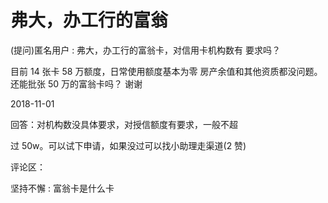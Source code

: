 # 弗大，办工行的富翁

(提问)匿名用户 : 弗大，办工行的富翁卡，对信用卡机构数有 要求吗？

目前 14 张卡 58 万额度，日常使用额度基本为零 房产余值和其他资质都没问题。还能批张 50 万的富翁卡吗？ 谢谢

2018-11-01

回答：对机构数没具体要求，对授信额度有要求，一般不超

过 50w。可以试下申请，如果没过可以找小助理走渠道(2 赞)

评论区：

坚持不懈 : 富翁卡是什么卡